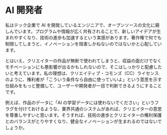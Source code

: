 # AI 開発者

私はテック企業で AI を開発しているエンジニアで、オープンソースの文化に親しんでいます。プログラムや情報が広く共有されることで、新しいアイデアが生まれやすくなり、技術の進歩も加速するという実感があります。著作権で何でも制限してしまうと、イノベーションを阻害しかねないのではないかと心配しています。

とはいえ、クリエイターの作品が無断で使われてしまうと、収益の面だけでなくモチベーションにも悪影響が出るかもしれないので、そこはしっかりと配慮したいと考えています。私の理想は、クリエイティブ・コモンズ（CC）ライセンスのように、権利者が「こういう条件なら自由に使っていいよ」という意思を示す仕組みをもっと整備して、ユーザーや開発者が一目で判断できるようにすることです。

例えば、作品のデータに「AI の学習データには使わないでください」というフラグを付けておけるような、業界共通のシステムがあれば、クリエイターの意思を尊重しやすいと思います。そうすれば、技術の進歩とクリエイターの権利保護とのバランスがとりやすくなり、健全なイノベーションが生まれるのではないでしょうか。

